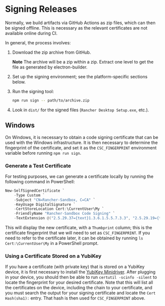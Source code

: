 # Signing Releases

Normally, we build artifacts via GitHub Actions as zip files, which can then be
signed offline.  This is necessary as the relevant certificates are not
available online during CI.

In general, the process involves:

1. Download the zip archive from GitHub.

   **Note** The archive will be a zip within a zip.  Extract one level to get
   the file as generated by electron-builder.

2. Set up the signing environment; see the platform-specific sections below.

3. Run the signing tool:

    ```sh
    npm run sign -- path/to/archive.zip
    ```

4. Look in `dist/` for the signed files (`Rancher Desktop Setup.exe`, etc.).

## Windows

On Windows, it is necessary to obtain a code signing certificate that can be
used with the Windows infrastructure.  It is then necessary to determine the
fingerprint of the certificate, and set it as the `CSC_FINGERPRINT` environment
variable before running `npm run sign`.

### Generate a Test Certificate

For testing purposes, we can generate a certificate locally by running the
following command in PowerShell:

```powershell
New-SelfSignedCertificate `
    -Type Custom `
    -Subject "CN=Rancher-Sandbox, C=CA" `
    -KeyUsage DigitalSignature `
    -CertStoreLocation Cert:\CurrentUser\My `
    -FriendlyName "Rancher-Sandbox Code Signing" `
    -TextExtension @("2.5.29.37={text}1.3.6.1.5.5.7.3.3", "2.5.29.19={text}")
```

This will display the new certificate, with a `Thumbprint` column; this is the
certificate fingerprint that we will need to set as `CSC_FINGERPRINT`.  If you
need to refer to the certificate later, it can be obtained by running
`ls Cert:\CurrentUser\My` in a PowerShell prompt.

### Using a Certificate Stored on a YubiKey

If you have a certificate (with private key) that is stored on a YubiKey device,
it is first necessary to install the [YubiKey Minidriver].  After plugging in
your device, you should then be able to run `certutil -scinfo -silent` to locate
the fingerprint for your desired certificate.  Note that this will list all the
certificates on the device, including the chain to your certificate, and you
must search the output for your signing certificate and locate the
`Cert Hash(sha1):` entry.  That hash is then used for `CSC_FINGERPRINT` above.

[YubiKey Minidriver]: https://www.yubico.com/support/download/smart-card-drivers-tools/
